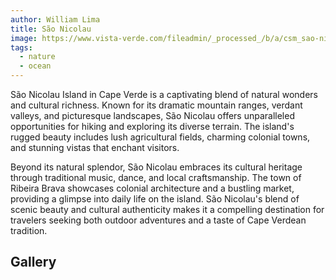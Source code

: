 ```yaml
---
author: William Lima
title: São Nicolau
image: https://www.vista-verde.com/fileadmin/_processed_/b/a/csm_sao-nicolau-unberuehrt-urspruenglich-wandern_6b57a57482.jpg
tags:
  - nature
  - ocean
---
```


<Hero />

São Nicolau Island in Cape Verde is a captivating blend of natural wonders and cultural richness. Known for its dramatic mountain ranges, verdant valleys, and picturesque landscapes, São Nicolau offers unparalleled opportunities for hiking and exploring its diverse terrain. The island's rugged beauty includes lush agricultural fields, charming colonial towns, and stunning vistas that enchant visitors.

Beyond its natural splendor, São Nicolau embraces its cultural heritage through traditional music, dance, and local craftsmanship. The town of Ribeira Brava showcases colonial architecture and a bustling market, providing a glimpse into daily life on the island. São Nicolau's blend of scenic beauty and cultural authenticity makes it a compelling destination for travelers seeking both outdoor adventures and a taste of Cape Verdean tradition.

## Gallery ##

<Gallery>
    <GalleryItem url="https://dynamic-media-cdn.tripadvisor.com/media/photo-o/1b/52/58/de/caption.jpg?w=500&h=400&s=1" />
    <GalleryItem url="https://www.turimagazine.com/wp-content/uploads/2021/01/Boche-de-Rotcha4-e1610116603540.jpg" />
</Gallery>

